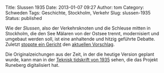 Title: Slussen 1935
Date: 2013-01-07 09:27
Author: tom
Category: Schweden
Tags: Geschichte, Stockholm, Verkehr
Slug: slussen-1935
Status: published

Wie der *Slussen*, also der Verkehrsknoten und die Schleuse mitten in
Stockholm, die den See Mälaren von der Ostsee trennt, modernisiert und
umgebaut werden soll, ist eine anhaltende und hitzig geführte Debatte.
Zuletzt [stoppte ein
Gericht](http://www.dn.se/sthlm/nya-slussen-stoppas) den [aktuellen
Vorschlag](http://stockholm.se/slussen).

Die Originalzeichungen aus der Zeit, in der die heutige Version geplant
wurde, kann man in der [Teknisk tidskrift von
1935](http://runeberg.org/tektid/1935a/0407.html) sehen, die das Projekt
Runeberg digitalisiert hat.

